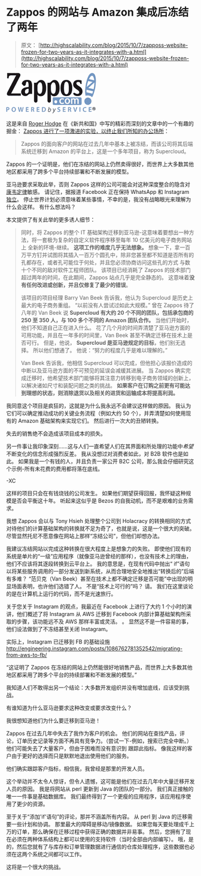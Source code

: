 # Zappos 的网站与 Amazon 集成后冻结了两年

> 原文： [http://highscalability.com/blog/2015/10/7/zapposs-website-frozen-for-two-years-as-it-integrates-with-a.html](http://highscalability.com/blog/2015/10/7/zapposs-website-frozen-for-two-years-as-it-integrates-with-a.html)

![](img/b908cf9bfa36156bb782deeaf588ff49.png)

这是来自 [Roger Hodge](https://twitter.com/rogerdhodge) 在《新共和国》中写的精彩而深刻的文章中的一个有趣的掘金： [Zappos 进行了一项激进的实验，以终止我们所知的办公场所](http://www.newrepublic.com/article/122965/can-billion-dollar-corporation-zappos-be-self-organized)：

> Zappos 的面向客户的网站在过去几年中基本上被冻结，而该公司将其后端系统迁移到 Amazon 的平台上，这是一个多年项目，称为 Supercloud。

Zappos 的一个证明是，他们在冻结的网站上仍然卖得很好，而世界上大多数其他地区都采用了跨多个平台持续部署和不断发展的模型。

亚马逊要求采取此举，否则 Zappos 这样的公司可能会对这种深度整合的隐含对[康韦定律](https://en.wikipedia.org/wiki/Conway%27s_law)敏感。 请记住，据报道 Facebook 正在保持 WhatsApp 和 Instagram [独立](http://techcrunch.com/2014/02/19/facebook-buying-whatsapp-for-16b-in-cash-and-stock-plus-3b-in-rsus/)。 停止世界计划必须意味着某些事情，不幸的是，我没有战略眼光来理解为什么会这样。 有什么想法吗？

本文提供了有关此举的更多诱人细节：

> 同时，将 Zappos 的整个 IT 基础架构迁移到亚马逊-这意味着要想出一种方法，将一套极为复杂的自定义软件程序移至每年 10 亿美元的电子商务网站上 全新的环境-继续。 **这项工作的难度几乎无法想象。** 想象一下，拿一百万平方钉并试图将其插入一百万个圆孔中，除非您甚至都不知道是否所有的孔都存在，或者孔可能位于何处，并且您必须协商访问这些孔的方式 与数十个不同的敌对软件工程师团队。 该项目已经消耗了 Zappos 的技术部门超过两年的时间，在此期间，Zappos 站点几乎是完全静态的。 这意味着**没有任何改进或创新，并且仅修复了最少的错误**。
> 
> 该项目的项目经理 Barry Van Beek 告诉我，他认为 Supercloud 是历史上最大的电子商务重组。 “以前没有人尝试过如此大规模。” 曾在 Zappos 待了八年的 Van Beek 说 **Supercloud 有大约 20 个不同的团队，包括承包商的 250 至 350 人，与 100 多个不同的 Amazon 团队合作。** 当他们开始时，他们不知道自己正在进入什么。 花了几个月的时间弄清楚了亚马逊方面的可用功能，并且在一年多的时间里，Van Beek 甚至不确定迁移在技术上是否可行。 但是，他说， **Supercloud 是亚马逊规定的目标**，他们别无选择。 所以他们想通了。 他说：“努力的程度几乎是难以理解的。”
> 
> Van Beek 告诉我，他相信 Supercloud 可以完成，但他担心该报价造成的中断以及亚马逊方面的不可预见的延误会减缓其进展。 当 Zappos 确实完成迁移时，他希望技术部门能够将其注意力转移到电子商务领域的创新上，以解决诸如尺寸和装配问题之类的挑战。 **如果客户在订购之前更有可能达到理想的状态，则消除退货以及相关的进货和运输成本将提高利润。**

我同意这个项目是疯狂的，这就是为什么我永远不会建议这样做的原因。 我认为它们可以确定推动成功的关键业务流程（例如大约 50 个），并弄清楚如何使用现有的 Amazon 基础架构来实现它们。 然后进行一次大的丑陋转换。

失去的销售绝不会造成该项目成本的损失。

另一件事让我印象深刻……这与人们一直希望人们在其界面和所处理的功能中*希望*不断变化的信念形成强烈反差。 我从没想过对消费者如此，对 B2B 软件也是如此。 如果我是一个有钱的人，并且负责一家公开 B2C 公司，那么我会仔细研究这个示例-所有未花费的费用都将落在底线。

-XC

这样的项目只会在有钱烧钱的公司发生。 如果他们期望获得回报，我怀疑这种规模是否会平衡这十年。 听起来这似乎是 Bezos 的自我动机，而不是艰难的业务需求。

我想 Zappos 会以与 Tony Hsieh 处理整个公司到 Holacracy 的转换相同的方式对待他们的计算基础架构的转换就不足为奇了，也就是说，这是一个很大的突破。 尽管显然托尼不愿意像在网站上那样“冻结公司”，但他们却想办法。

我建议冻结网站以完成这种转换在很大程度上是想象力的失败。 即使他们现有的系统是单片的“一级”应用程序（就像亚马逊曾经的那样），也没有技术上的理由，他们不应该将其逐段转换到云平台上。 我的意思是，在现有代码中抛出“ if”语句以将某些服务调用的一部分发送到新系统，从而合理地安全地推出“转换后的”后端有多难？ “范贝克（Van Beek）甚至在技术上都不确定迁移是否可能”中出现的明显场面表明，也许他们选错了人。 不是“技术上可行的”吗？ 请。 我们在这里谈论的是在计算机上运行的代码，而不是光速旅行。

关于您关于 Instagram 的观点，我最近在 Facebook 上进行了大约 1 个小时的演讲，他们概述了将 Instagram 从 AWS 迁移到 Facebook 内部计算基础架构所采取的步骤，该功能远不及 AWS 那样丰富或灵活。 。 显然这不是一件容易的事，他们设法做到了不冻结甚至关闭 Instagram。

实际上，Instagram 已迁移到 FB 的基础设施 http://engineering.instagram.com/posts/1086762781352542/migrating-from-aws-to-fb/

“这证明了 Zappos 在冻结的网站上仍然能很好地销售产品，而世界上大多数其他地区都采用了跨多个平台的持续部署和不断发展的模型。”

我知道人们不敢得出另一个结论：大多数开发组织并没有增加底线，应该受到挑战。

有谁知道为什么亚马逊要求这种改变或要求改变什么？

我很想知道他们为什么要迁移到亚马逊！

Zappos 在过去几年中失去了我作为客户的机会。 他们的网站在查找产品，评论，订单历史记录等方面不再具有竞争力。（尝试一下-例如，搜索已完全中断。）他们可能失去了大量客户，但由于困难而没有意识到 跟踪此指标。 像我这样的客户由于更好的选择而只是默默地退出使用他们的服务。

他们确实跟踪客户指标，相信我，我曾经是那里的开发人员。

这个举动并不太令人惊讶，但令人遗憾，这可能是他们在过去几年中大量迁移开发人员的原因。 我是将网站从 perl 更新到 Java 的团队的一部分。 我们真正接触的唯一一件事是基础数据库。 我们最终得到了一个更瘦的应用程序，该应用程序使用了更少的资源。

至于关于“添加'if'语句”的评论，那并不涵盖所有内容。 从 perl 到 Java 的迁移需要一些计划和协调。 那里最大的障碍是移动/镜像数据。 如果您每天要处理成千上万的订单，那么确保在迁移过程中获得正确的数据并非易事。 然后，您拥有了现在必须在两种体系结构上都可以使用的支持软件（当时全部由内部编写）。 哦，是的，然后您就有了与库存和订单管理数据进行通信的仓库处理程序，这些数据也必须在这两个系统之间都可以工作。

这将是一个很大的挑战。